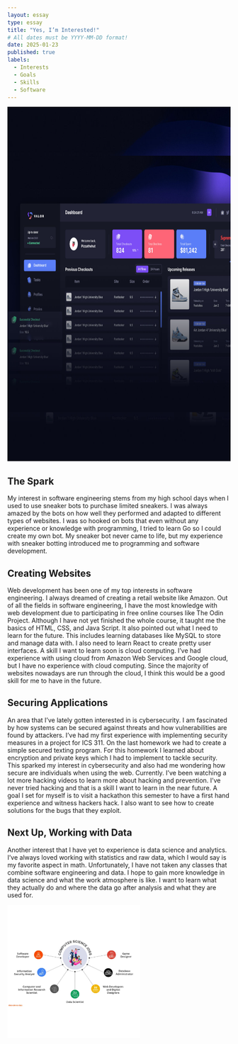 ```yaml
---
layout: essay
type: essay
title: "Yes, I’m Interested!"
# All dates must be YYYY-MM-DD format!
date: 2025-01-23
published: true
labels:
  - Interests
  - Goals
  - Skills
  - Software
---
```



<img src="https://github.com/dominic-isaac-molina/dominic-isaac-molina.github.io/blob/main/img/valor.png?raw=true" width="800" height="800">


## The Spark

My interest in software engineering stems from my high school days when I used to use sneaker bots to purchase limited sneakers. I was always amazed by the bots on how well they performed and adapted to different types of websites. I was so hooked on bots that even without any experience or knowledge with programming, I tried to learn Go so I could create my own bot. My sneaker bot never came to life, but my experience with sneaker botting introduced me to programming and software development. 

## Creating Websites
Web development has been one of my top interests in software engineering. I always dreamed of creating a retail website like Amazon. Out of all the fields in software engineering, I have the most knowledge with web development due to participating in free online courses like The Odin Project. Although I have not yet finished the whole course, it taught me the basics of HTML, CSS, and Java Script. It also pointed out what I need to learn for the future. This includes learning databases like MySQL to store and manage data with. I also need to learn React to create pretty user interfaces. A skill I want to learn soon is cloud computing. I’ve had experience with using cloud from Amazon Web Services and Google cloud, but I have no experience with cloud computing. Since the majority of websites nowadays are run through the cloud, I think this would be a good skill for me to have in the future.

## Securing Applications
An area that I’ve lately gotten interested in is cybersecurity. I am fascinated by how systems can be secured against threats and how vulnerabilities are found by attackers.
I’ve had my first experience with implementing security measures in a project for ICS 311. On the last homework we had to create a simple secured texting program. For this homework I learned about encryption and private keys which I had to implement to tackle security. This sparked my interest in cybersecurity and also had me wondering how secure are individuals when using the web. Currently. I’ve been watching a lot more hacking videos to learn more about hacking and prevention. I’ve never tried hacking and that is a skill I want to learn in the near future. A goal I set for myself is to visit a hackathon this semester to have a first hand experience and witness hackers hack. I also want to see how to create solutions for the bugs that they exploit. 

## Next Up, Working with Data
Another interest that I have yet to experience is data science and analytics. I’ve always loved working with statistics and raw data, which I would say is my favorite aspect in math. Unfortunately, I have not taken any classes that combine software engineering and data. I hope to gain more knowledge in data science and what the work atmosphere is like. I want to learn what they actually do and where the data go after analysis and what they are used for. 




<img src="https://github.com/dominic-isaac-molina/dominic-isaac-molina.github.io/blob/main/img/pathways.png?raw=true" alt="image alt" width="300" height="300">

